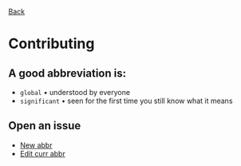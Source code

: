 [Back](./README.md)

# Contributing

## A good abbreviation is:

-  `global` • understood by everyone
-  `significant` • seen for the first time you still know what it means

## Open an issue
- [New abbr](./ISSUE_TEMPLATE/newAbbr.MD)
- [Edit curr abbr](./ISSUE_TEMPLATE/editCurrAbbr.md)
